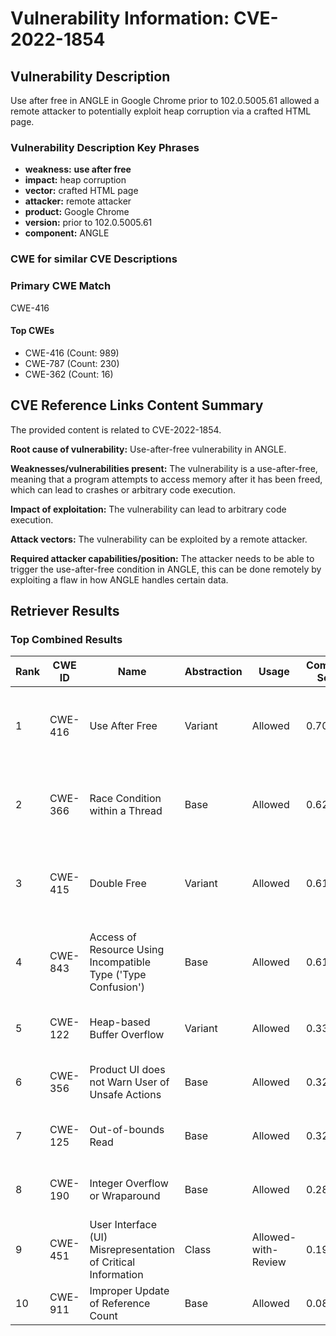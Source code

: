 # Vulnerability Information: CVE-2022-1854

## Vulnerability Description
Use after free in ANGLE in Google Chrome prior to 102.0.5005.61 allowed a remote attacker to potentially exploit heap corruption via a crafted HTML page.

### Vulnerability Description Key Phrases
- **weakness:** **use after free**
- **impact:** heap corruption
- **vector:** crafted HTML page
- **attacker:** remote attacker
- **product:** Google Chrome
- **version:** prior to 102.0.5005.61
- **component:** ANGLE

### CWE for similar CVE Descriptions
### Primary CWE Match
CWE-416

#### Top CWEs
- CWE-416 (Count: 989)
- CWE-787 (Count: 230)
- CWE-362 (Count: 16)

## CVE Reference Links Content Summary
The provided content is related to CVE-2022-1854.

**Root cause of vulnerability:**
Use-after-free vulnerability in ANGLE.

**Weaknesses/vulnerabilities present:**
The vulnerability is a use-after-free, meaning that a program attempts to access memory after it has been freed, which can lead to crashes or arbitrary code execution.

**Impact of exploitation:**
The vulnerability can lead to arbitrary code execution.

**Attack vectors:**
The vulnerability can be exploited by a remote attacker.

**Required attacker capabilities/position:**
The attacker needs to be able to trigger the use-after-free condition in ANGLE, this can be done remotely by exploiting a flaw in how ANGLE handles certain data.

## Retriever Results

### Top Combined Results

| Rank | CWE ID | Name | Abstraction | Usage | Combined Score | Retrievers | Individual Scores |
|------|--------|------|-------------|-------|---------------|------------|-------------------|
| 1 | CWE-416 | Use After Free | Variant | Allowed | 0.7020 | dense, sparse, graph | dense: 0.646, sparse: 0.253, graph: 0.819 |
| 2 | CWE-366 | Race Condition within a Thread | Base | Allowed | 0.6220 | dense, sparse, graph | dense: 0.584, sparse: 0.199, graph: 0.604 |
| 3 | CWE-415 | Double Free | Variant | Allowed | 0.6172 | dense, sparse, graph | dense: 0.551, sparse: 0.182, graph: 0.808 |
| 4 | CWE-843 | Access of Resource Using Incompatible Type ('Type Confusion') | Base | Allowed | 0.6145 | dense, sparse, graph | dense: 0.528, sparse: 0.183, graph: 0.687 |
| 5 | CWE-122 | Heap-based Buffer Overflow | Variant | Allowed | 0.3350 | dense, sparse | dense: 0.532, sparse: 0.169 |
| 6 | CWE-356 | Product UI does not Warn User of Unsafe Actions | Base | Allowed | 0.3295 | dense, sparse | dense: 0.510, sparse: 0.130 |
| 7 | CWE-125 | Out-of-bounds Read | Base | Allowed | 0.3223 | dense, sparse | dense: 0.505, sparse: 0.122 |
| 8 | CWE-190 | Integer Overflow or Wraparound | Base | Allowed | 0.2836 | sparse, graph | sparse: 0.120, graph: 0.602 |
| 9 | CWE-451 | User Interface (UI) Misrepresentation of Critical Information | Class | Allowed-with-Review | 0.1961 | dense, sparse | dense: 0.528, sparse: 0.121 |
| 10 | CWE-911 | Improper Update of Reference Count | Base | Allowed | 0.0851 | sparse | sparse: 0.149 |

